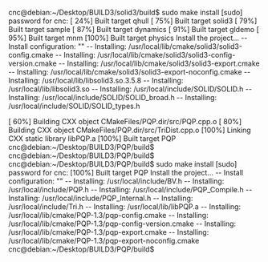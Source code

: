 










cnc@debian:~/Desktop/BUILD3/solid3/build$ sudo make install
[sudo] password for cnc: 
[ 24%] Built target qhull
[ 75%] Built target solid3
[ 79%] Built target sample
[ 87%] Built target dynamics
[ 91%] Built target gldemo
[ 95%] Built target mnm
[100%] Built target physics
Install the project...
-- Install configuration: ""
-- Installing: /usr/local/lib/cmake/solid3/solid3-config.cmake
-- Installing: /usr/local/lib/cmake/solid3/solid3-config-version.cmake
-- Installing: /usr/local/lib/cmake/solid3/solid3-export.cmake
-- Installing: /usr/local/lib/cmake/solid3/solid3-export-noconfig.cmake
-- Installing: /usr/local/lib/libsolid3.so.3.5.8
-- Installing: /usr/local/lib/libsolid3.so
-- Installing: /usr/local/include/SOLID/SOLID.h
-- Installing: /usr/local/include/SOLID/SOLID_broad.h
-- Installing: /usr/local/include/SOLID/SOLID_types.h




[ 60%] Building CXX object CMakeFiles/PQP.dir/src/PQP.cpp.o
[ 80%] Building CXX object CMakeFiles/PQP.dir/src/TriDist.cpp.o
[100%] Linking CXX static library libPQP.a
[100%] Built target PQP
cnc@debian:~/Desktop/BUILD3/PQP/build$ 
cnc@debian:~/Desktop/BUILD3/PQP/build$ 
cnc@debian:~/Desktop/BUILD3/PQP/build$ sudo make install
[sudo] password for cnc: 
[100%] Built target PQP
Install the project...
-- Install configuration: ""
-- Installing: /usr/local/include/BV.h
-- Installing: /usr/local/include/PQP.h
-- Installing: /usr/local/include/PQP_Compile.h
-- Installing: /usr/local/include/PQP_Internal.h
-- Installing: /usr/local/include/Tri.h
-- Installing: /usr/local/lib/libPQP.a
-- Installing: /usr/local/lib/cmake/PQP-1.3/pqp-config.cmake
-- Installing: /usr/local/lib/cmake/PQP-1.3/pqp-config-version.cmake
-- Installing: /usr/local/lib/cmake/PQP-1.3/pqp-export.cmake
-- Installing: /usr/local/lib/cmake/PQP-1.3/pqp-export-noconfig.cmake
cnc@debian:~/Desktop/BUILD3/PQP/build$ 


